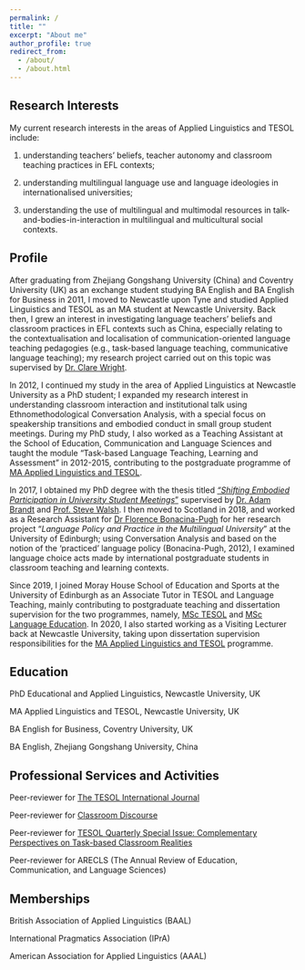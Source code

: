 ```yaml
---
permalink: /
title: ""
excerpt: "About me"
author_profile: true
redirect_from: 
  - /about/
  - /about.html
---
```


Research Interests
------

My current research interests in the areas of Applied Linguistics and TESOL include: 

1) understanding teachers’ beliefs, teacher autonomy and classroom teaching practices in EFL contexts; 

2) understanding multilingual language use and language ideologies in internationalised universities; 

3) understanding the use of multilingual and multimodal resources in talk-and-bodies-in-interaction in multilingual and multicultural social contexts.

Profile
------

After graduating from Zhejiang Gongshang University (China) and Coventry University (UK) as an exchange student studying BA English and BA English for Business in 2011, I moved to Newcastle upon Tyne and studied Applied Linguistics and TESOL as an MA student at Newcastle University. Back then, I grew an interest in investigating language teachers’ beliefs and classroom practices in EFL contexts such as China, especially relating to the contextualisation and localisation of communication-oriented language teaching pedagogies (e.g., task-based language teaching, communicative language teaching); my research project carried out on this topic was supervised by [Dr. Clare Wright](https://ahc.leeds.ac.uk/languages/staff/1258/dr-clare-wright).

In 2012, I continued my study in the area of Applied Linguistics at Newcastle University as a PhD student; I expanded my research interest in understanding classroom interaction and institutional talk using Ethnomethodological Conversation Analysis, with a special focus on speakership transitions and embodied conduct in small group student meetings. During my PhD study, I also worked as a Teaching Assistant at the School of Education, Communication and Language Sciences and taught the module “Task-based Language Teaching, Learning and Assessment” in 2012-2015, contributing to the postgraduate programme of [MA Applied Linguistics and TESOL](https://www.ncl.ac.uk/postgraduate/courses/degrees/applied-linguistics-tesol-ma/#profile).

In 2017, I obtained my PhD degree with the thesis titled [<i>“Shifting Embodied Participation in University Student Meetings</i>”](https://theses.ncl.ac.uk/jspui/handle/10443/3864) supervised by [Dr. Adam Brandt](https://www.ncl.ac.uk/ecls/staff/profile/adambrandt.html#background) and [Prof. Steve Walsh](https://www.ncl.ac.uk/ecls/staff/profile/stevewalsh.html#background). I then moved to Scotland in 2018, and worked as a Research Assistant for [Dr Florence Bonacina-Pugh](https://www.ed.ac.uk/profile/florence-bonacina-pugh) for her research project “<i>Language Policy and Practice in the Multilingual University</i>” at the University of Edinburgh; using Conversation Analysis and based on the notion of the ‘practiced’ language policy (Bonacina-Pugh, 2012), I examined language choice acts made by international postgraduate students in classroom teaching and learning contexts.

Since 2019, I joined Moray House School of Education and Sports at the University of Edinburgh as an Associate Tutor in TESOL and Language Teaching, mainly contributing to postgraduate teaching and dissertation supervision for the two programmes, namely, [MSc TESOL](https://www.ed.ac.uk/education/graduate-school/taught-degrees/tesol) and [MSc Language Education](https://www.ed.ac.uk/education/graduate-school/taught-degrees/language-education). In 2020, I also started working as a Visiting Lecturer back at Newcastle University, taking upon dissertation supervision responsibilities for the [MA Applied Linguistics and TESOL](https://www.ncl.ac.uk/postgraduate/courses/degrees/applied-linguistics-tesol-ma/#profile) programme.


Education
------
PhD Educational and Applied Linguistics, Newcastle University, UK

MA Applied Linguistics and TESOL, Newcastle University, UK

BA English for Business, Coventry University, UK

BA English, Zhejiang Gongshang University, China


Professional Services and Activities
------
Peer-reviewer for [The TESOL International Journal](https://www.tesol-international-journal.com/)

Peer-reviewer for [Classroom Discourse](https://www.tandfonline.com/toc/rcdi20/current)

Peer-reviewer for [TESOL Quarterly Special Issue: Complementary Perspectives on Task-based Classroom Realities](https://onlinelibrary.wiley.com/toc/15457249/51/3)

Peer-reviewer for ARECLS (The Annual Review of Education, Communication, and Language Sciences)


Memberships
------
British Association of Applied Linguistics (BAAL)

International Pragmatics Association (IPrA)

American Association for Applied Linguistics (AAAL)



